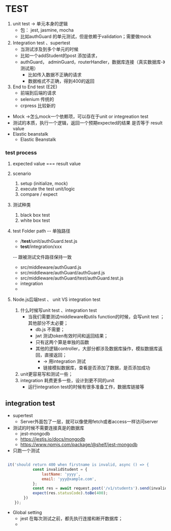 # TEST
1. unit test -> 单元本身的逻辑
    * 包： jest, jasmine, mocha 
    * 比如authGuard 的单元测试，但是依赖于validation；需要做mock
2. Integration test 、supertest
    * 当测试涉及到多个单元的时候
    * 比如一个addStudent的post 添加请求，
    * authGuard， adminGuard，routerHandler，数据库连接（真实数据库-》测试用）
        - 比如传入数据不正确的请求
        - 数据格式不正确，得到400的返回
3. End to End test (E2E)
    * 前端到后端的请求
    * selenium 传统的
    * crpress  比较新的

* Mock ->怎么mock一个依赖项，可以存在于unit or integreation test 
* 测试的本质，执行一个逻辑，返回一个预期expected的结果 是否等于 result value
* Elastic beanstalk
  * Elastic Beanstalk 

### test process
1. expected value === result value
2. scenario
   1. setup (initialize, mock)
   2. execute the test unit/logic
   3. compare / expect
3. 测试种类
   1. black box test
   2. white box test
4. test Folder path
   -- 单独路径
   * /**test**/unit/authGuard.test.js 
   * **test**/integration/xxx
   
   -- 跟被测试文件路径保持一致
   * src/middleware/authGuard.js
   * src/middleware/authGuard/authGuard.js
   * src/middleware/authGuard/test/authGuard.test.js
   * integration
   * 
5. Node.js后端test 、 unit VS integration test
   1. 什么时候写unit test 、integration test 
      * 当我们需要测试middleware和utils function的时候，会写unit test ； 其他部分不太必要；
        * db.js 不需要；
        * jwt 测试token有效时间和返回结果；
        * 只有这两个算是单独的函数
        * 其他的逻辑controller，大部分都涉及数据库操作，模拟数据库返回，直接返回；
          * -> 用integration 测试
          * 链接模拟数据库，查看是否添加了数据，是否添加成功
   2. unit更容易写和测试一些；
   3. integration 耗费更多一些，设计到更不同的unit 
      * 运行integration test的时候有很多准备工作，数据库链接等

## integration test 
* supertest
  * Server外面包了一层，就可以像使用fetch或者access一样访问server 
* 测试的时候不需要连接真是的数据库
  * jest-mongodb 
  * https://jestjs.io/docs/mongodb
  * https://www.npmjs.com/package/@shelf/jest-mongodb
* 只跑一个测试
```js

 it('should return 400 when firstname is invalid, async () => {
            const invalidStudent = {
                lastName: 'yyyy', 
                email: 'yyy@xample.com',
            };
            const res = await request.post('/v1/students').send(invalidStudent);
            expect(res.statusCode).toBe(400);
        })
    });
```

* Global setting 
  - jest 在每次测试之前，都先执行连接和断开数据库；
  - 
